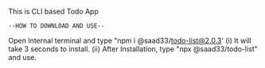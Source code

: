 This is CLI based Todo App

    --HOW TO DOWNLOAD AND USE--

Open Internal terminal and type "npm i @saad33/todo-list@2.0.3'
   (i) It will take 3 seconds to install.
   (ii) After Installation, type "npx @saad33/todo-list" and use.

